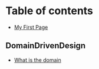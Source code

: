 # Table of contents

* [My First Page](README.md)

## DomainDrivenDesign

* [What is the domain](domaindrivendesign/what-is-the-domain.md)
